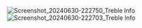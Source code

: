 ![Screenshot_20240630-222750_Treble Info](https://github.com/phhusson/treble_experimentations/assets/149306174/1f0835b6-a19e-46f1-b7fe-333fa128268e)
![Screenshot_20240630-222703_Treble Info](https://github.com/phhusson/treble_experimentations/assets/149306174/8440f252-e1b1-4e42-ba2d-b3ba15b0d366)
